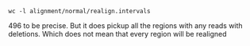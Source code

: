 ```
wc -l alignment/normal/realign.intervals
```

496 to be precise. But it does pickup all the regions with any reads with deletions. Which does not mean that every region will be realigned
